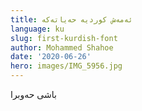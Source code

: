 ```yaml
---
title: ئەمەش کوردیە حەیاتەکە
language: ku
slug: first-kurdish-font
author: Mohammed Shahoe
date: '2020-06-26'
hero: images/IMG_5956.jpg
---
```

باشی حەوبرا
